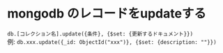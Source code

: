 # mongodb のレコードをupdateする

`db.[コレクション名].update({条件}, {$set: {更新するドキュメント}})`  
例: `db.xxx.update({_id: ObjectId("xxx")}, {$set: {description: ""}})`
